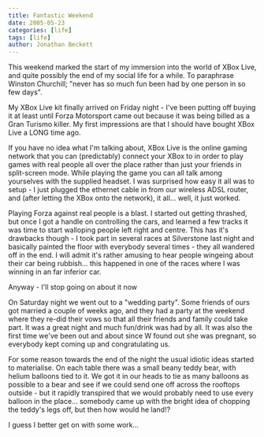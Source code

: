 ```yaml
---
title: Fantastic Weekend
date: 2005-05-23
categories: [life]
tags: [life]
author: Jonathan Beckett
---
```


This weekend marked the start of my immersion into the world of XBox Live, and quite possibly the end of my social life for a while. To paraphrase Winston Churchill; "never has so much fun been had by one person in so few days".

My XBox Live kit finally arrived on Friday night - I've been putting off buying it at least until Forza Motorsport came out because it was being billed as a Gran Turismo killer. My first impressions are that I should have bought XBox Live a LONG time ago.

If you have no idea what I'm talking about, XBox Live is the online gaming network that you can (predictably) connect your XBox to in order to play games with real people all over the place rather than just your friends in split-screen mode. While playing the game you can all talk among yourselves with the supplied headset. I was surprised how easy it all was to setup - I just plugged the ethernet cable in from our wireless ADSL router, and (after letting the XBox onto the network), it all... well, it just worked.

Playing Forza against real people is a blast. I started out getting thrashed, but once I got a handle on controlling the cars, and learned a few tracks it was time to start walloping people left right and centre. This has it's drawbacks though - I took part in several races at Silverstone last night and basically painted the floor with everybody several times - they all wandered off in the end. I will admit it's rather amusing to hear people wingeing about their car being rubbish... this happened in one of the races where I was winning in an far inferior car.

Anyway - I'll stop going on about it now 

On Saturday night we went out to a "wedding party". Some friends of ours got married a couple of weeks ago, and they had a party at the weekend where they re-did their vows so that all their friends and family could take part. It was a great night and much fun/drink was had by all. It was also the first time we've been out and about since W found out she was pregnant, so everybody kept coming up and congratulating us.

For some reason towards the end of the night the usual idiotic ideas started to materialise. On each table there was a small beany teddy bear, with helium balloons tied to it. We got it in our heads to tie as many balloons as possible to a bear and see if we could send one off across the rooftops outside - but it rapidly transpired that we would probably need to use every balloon in the place... somebody came up with the bright idea of chopping the teddy's legs off, but then how would he land!?

I guess I better get on with some work...